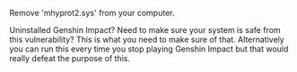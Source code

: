 Remove 'mhyprot2.sys' from your computer.

Uninstalled Genshin Impact? Need to make sure your system is safe from this vulnerability? This is what you need to make sure of that. Alternatively you can run this every time you stop playing Genshin Impact but that would really defeat the purpose of this.
